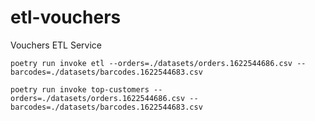 # etl-vouchers
Vouchers ETL Service


```
poetry run invoke etl --orders=./datasets/orders.1622544686.csv --barcodes=./datasets/barcodes.1622544683.csv

```


```
poetry run invoke top-customers --orders=./datasets/orders.1622544686.csv --barcodes=./datasets/barcodes.1622544683.csv

```